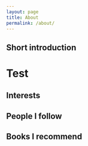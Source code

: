 ```yaml
---
layout: page
title: About
permalink: /about/
---
```

## Short introduction
# Test



## Interests



## People I follow



## Books I recommend
